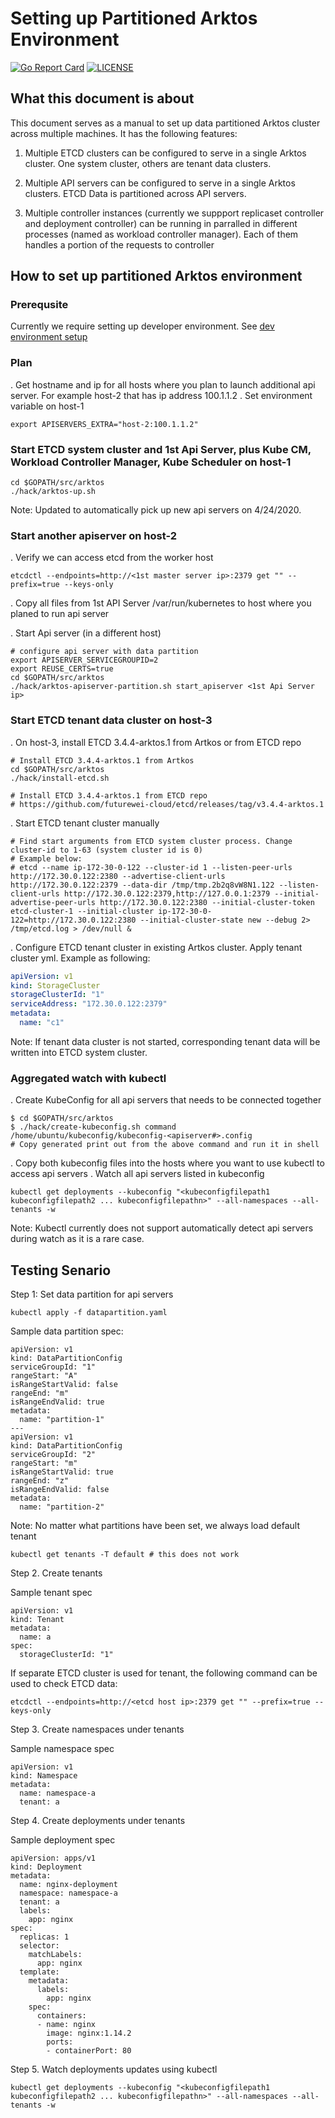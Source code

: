 
# Setting up Partitioned Arktos Environment

[![Go Report Card](https://goreportcard.com/badge/github.com/futurewei-cloud/arktos)](https://goreportcard.com/report/github.com/futurewei-cloud/arktos)
[![LICENSE](https://img.shields.io/badge/license-apache%202.0-green)](https://github.com/futurewei-cloud/arktos/blob/master/LICENSE)

## What this document is about

This document serves as a manual to set up data partitioned Arktos cluster across multiple machines. It has the following features:

1. Multiple ETCD clusters can be configured to serve in a single Arktos cluster. One system cluster, others are tenant data clusters.

1. Multiple API servers can be configured to serve in a single Arktos clusters. ETCD Data is partitioned across API servers.

1. Multiple controller instances (currently we suppport replicaset controller and deployment controller) can be running in parralled in different processes (named as workload controller manager). Each of them handles a portion of the requests to controller 

## How to set up partitioned Arktos environment

### Prerequsite

Currently we require setting up developer environment. See [dev environment setup](setup-dev-env.md)

### Plan

. Get hostname and ip for all hosts where you plan to launch additional api server. For example host-2 that has ip address 100.1.1.2
. Set environment variable on host-1

```
export APISERVERS_EXTRA="host-2:100.1.1.2"
```

### Start ETCD system cluster and 1st Api Server, plus Kube CM, Workload Controller Manager, Kube Scheduler on host-1

```
cd $GOPATH/src/arktos
./hack/arktos-up.sh
```
Note: Updated to automatically pick up new api servers on 4/24/2020.

### Start another apiserver on host-2

. Verify we can access etcd from the worker host
```
etcdctl --endpoints=http://<1st master server ip>:2379 get "" --prefix=true --keys-only
```

. Copy all files from 1st API Server /var/run/kubernetes to host where you planed to run api server

. Start Api server (in a different host)
```
# configure api server with data partition
export APISERVER_SERVICEGROUPID=2
export REUSE_CERTS=true
cd $GOPATH/src/arktos
./hack/arktos-apiserver-partition.sh start_apiserver <1st Api Server ip>
```

### Start ETCD tenant data cluster on host-3

. On host-3, install ETCD 3.4.4-arktos.1 from Artkos or from ETCD repo
```
# Install ETCD 3.4.4-arktos.1 from Artkos
cd $GOPATH/src/arktos
./hack/install-etcd.sh

# Install ETCD 3.4.4-arktos.1 from ETCD repo
# https://github.com/futurewei-cloud/etcd/releases/tag/v3.4.4-arktos.1
```

. Start ETCD tenant cluster manually
```
# Find start arguments from ETCD system cluster process. Change cluster-id to 1-63 (system cluster id is 0) 
# Example below:
# etcd --name ip-172-30-0-122 --cluster-id 1 --listen-peer-urls http://172.30.0.122:2380 --advertise-client-urls http://172.30.0.122:2379 --data-dir /tmp/tmp.2b2q8vW8N1.122 --listen-client-urls http://172.30.0.122:2379,http://127.0.0.1:2379 --initial-advertise-peer-urls http://172.30.0.122:2380 --initial-cluster-token etcd-cluster-1 --initial-cluster ip-172-30-0-122=http://172.30.0.122:2380 --initial-cluster-state new --debug 2> /tmp/etcd.log > /dev/null &
```

. Configure ETCD tenant cluster in existing Artkos cluster. Apply tenant cluster yml. Example as following:

```yml
apiVersion: v1
kind: StorageCluster 
storageClusterId: "1"
serviceAddress: "172.30.0.122:2379"
metadata:
  name: "c1"
```

Note: If tenant data cluster is not started, corresponding tenant data will be written into ETCD system cluster.

### Aggregated watch with kubectl
. Create KubeConfig for all api servers that needs to be connected together
```
$ cd $GOPATH/src/arktos
$ ./hack/create-kubeconfig.sh command /home/ubuntu/kubeconfig/kubeconfig-<apiserver#>.config
# Copy generated print out from the above command and run it in shell
```
. Copy both kubeconfig files into the hosts where you want to use kubectl to access api servers
. Watch all api servers listed in kubeconfig
```
kubectl get deployments --kubeconfig "<kubeconfigfilepath1 kubeconfigfilepath2 ... kubeconfigfilepathn>" --all-namespaces --all-tenants -w
```
Note: Kubectl currently does not support automatically detect api servers during watch as it is a rare case.

## Testing Senario

Step 1: Set data partition for api servers
```
kubectl apply -f datapartition.yaml
```
Sample data partition spec:
```
apiVersion: v1
kind: DataPartitionConfig
serviceGroupId: "1"
rangeStart: "A"
isRangeStartValid: false 
rangeEnd: "m"
isRangeEndValid: true
metadata:
  name: "partition-1"
---
apiVersion: v1
kind: DataPartitionConfig
serviceGroupId: "2"
rangeStart: "m"
isRangeStartValid: true 
rangeEnd: "z"
isRangeEndValid: false 
metadata:
  name: "partition-2"
```
Note: No matter what partitions have been set, we always load default tenant
```
kubectl get tenants -T default # this does not work
```

Step 2. Create tenants

Sample tenant spec 
```
apiVersion: v1
kind: Tenant
metadata:
  name: a
spec:
  storageClusterId: "1"
```
If separate ETCD cluster is used for tenant, the following command can be used to check ETCD data:
```
etcdctl --endpoints=http://<etcd host ip>:2379 get "" --prefix=true --keys-only
```

Step 3. Create namespaces under tenants

Sample namespace spec 
```
apiVersion: v1
kind: Namespace
metadata:
  name: namespace-a
  tenant: a 
```

Step 4. Create deployments under tenants

Sample deployment spec 
```
apiVersion: apps/v1
kind: Deployment
metadata:
  name: nginx-deployment
  namespace: namespace-a
  tenant: a 
  labels:
    app: nginx
spec:
  replicas: 1 
  selector:
    matchLabels:
      app: nginx
  template:
    metadata:
      labels:
        app: nginx
    spec:
      containers:
      - name: nginx
        image: nginx:1.14.2
        ports:
        - containerPort: 80
```

Step 5. Watch deployments updates using kubectl 
```
kubectl get deployments --kubeconfig "<kubeconfigfilepath1 kubeconfigfilepath2 ... kubeconfigfilepathn>" --all-namespaces --all-tenants -w
```

